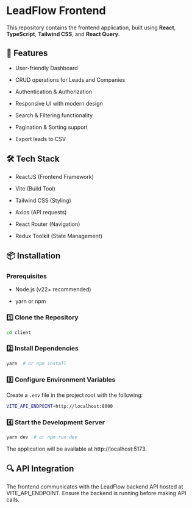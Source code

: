 # LeadFlow Frontend

This repository contains the frontend application, built using **React**, **TypeScript**, **Tailwind CSS**, and **React Query**.

## 🚀 Features

- User-friendly Dashboard

- CRUD operations for Leads and Companies

- Authentication & Authorization

- Responsive UI with modern design

- Search & Filtering functionality

- Pagination & Sorting support

- Export leads to CSV

## 🛠 Tech Stack

- ReactJS (Frontend Framework)

- Vite (Build Tool)

- Tailwind CSS (Styling)

- Axios (API requests)

- React Router (Navigation)

- Redux Toolkit (State Management)

## 📦 Installation

### Prerequisites

- Node.js (v22+ recommended)

- yarn or npm

### 1️⃣ Clone the Repository

```bash
cd client
```

### 2️⃣ Install Dependencies

```bash
yarn  # or npm install
```

### 3️⃣ Configure Environment Variables

Create a `.env` file in the project root with the following:

```bash
VITE_API_ENDPOINT=http://localhost:8000
```

### 4️⃣ Start the Development Server

```bash
yarn dev  # or npm run dev
```

The application will be available at http://localhost:5173.

## 🔍 API Integration

The frontend communicates with the LeadFlow backend API hosted at VITE_API_ENDPOINT. Ensure the backend is running before making API calls.
